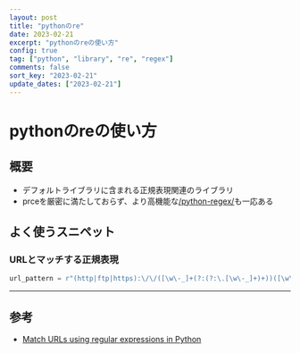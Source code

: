 ```yaml
---
layout: post
title: "pythonのre"
date: 2023-02-21
excerpt: "pythonのreの使い方"
config: true
tag: ["python", "library", "re", "regex"]
comments: false
sort_key: "2023-02-21"
update_dates: ["2023-02-21"]
---
```


# pythonのreの使い方

## 概要
 - デフォルトライブラリに含まれる正規表現関連のライブラリ
 - prceを厳密に満たしておらず、より高機能な[/python-regex/](/python-regex/)も一応ある

## よく使うスニペット

### URLとマッチする正規表現

```python
url_pattern = r"(http|ftp|https):\/\/([\w\-_]+(?:(?:\.[\w\-_]+)+))([\w\-\.,@?^=%&:/~\+#]*[\w\-\@?^=%&/~\+#])?"
```

---

## 参考
 - [Match URLs using regular expressions in Python](https://www.i2tutorials.com/match-urls-using-regular-expressions-in-python/)
